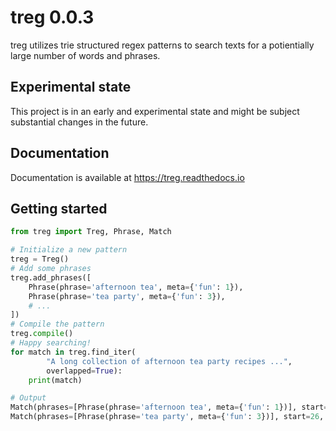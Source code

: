 # treg 0.0.3

treg utilizes trie structured regex patterns to search texts for a potientially large number of words and phrases.

## Experimental state

This project is in an early and experimental state and might be subject substantial changes in the future.

## Documentation
Documentation is available at https://treg.readthedocs.io

## Getting started

```python
from treg import Treg, Phrase, Match

# Initialize a new pattern
treg = Treg()
# Add some phrases
treg.add_phrases([
    Phrase(phrase='afternoon tea', meta={'fun': 1}),
    Phrase(phrase='tea party', meta={'fun': 3}),
    # ...
])
# Compile the pattern
treg.compile()
# Happy searching!
for match in treg.find_iter(
        "A long collection of afternoon tea party recipes ...",
        overlapped=True):
    print(match)

# Output
Match(phrases=[Phrase(phrase='afternoon tea', meta={'fun': 1})], start=16, end=29)
Match(phrases=[Phrase(phrase='tea party', meta={'fun': 3})], start=26, end=35)
```